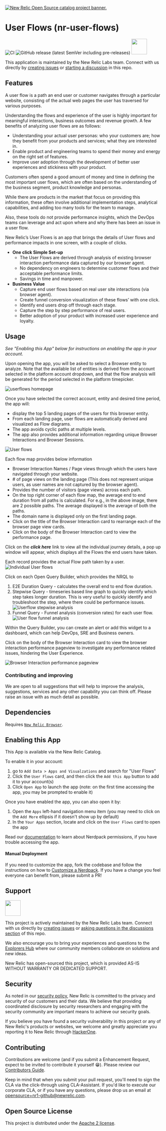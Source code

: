 <a href="https://opensource.newrelic.com/oss-category/#new-relic-one-catalog-project"><picture><source media="(prefers-color-scheme: dark)" srcset="https://github.com/newrelic/opensource-website/raw/main/src/images/categories/dark/New_Relic_One_Catalog_Project.png"><source media="(prefers-color-scheme: light)" srcset="https://github.com/newrelic/opensource-website/raw/main/src/images/categories/New_Relic_One_Catalog_Project.png"><img alt="New Relic Open Source catalog project banner." src="https://github.com/newrelic/opensource-website/raw/main/src/images/categories/New_Relic_One_Catalog_Project.png"></picture></a>

# User Flows (nr-user-flows)

![CI](https://github.com/newrelic/nr-user-flows/workflows/CI/badge.svg) ![GitHub release (latest SemVer including pre-releases)](https://img.shields.io/github/v/release/newrelic/nr-user-flows?include_prereleases&sort=semver) 
<a href="https://github.com/newrelic?q=nrlabs-viz&amp;type=all&amp;language=&amp;sort="><img src="https://user-images.githubusercontent.com/1786630/214122263-7a5795f6-f4e3-4aa0-b3f5-2f27aff16098.png" height=50 /></a>

This application is maintained by the New Relic Labs team. Connect with us directly by [creating issues](../../issues) or [starting a discussion](../../discussions) in this repo.

## Features

A user flow is a path an end user or customer navigates through a particular website, consisting of the actual web pages the user has traversed for various purposes.

Understanding the flows and experience of the user is highly important for meaningful interactions, business outcomes and revenue growth. A few benefits of analyzing user flows are as follows:
* Understanding your actual user personas: who your customers are; how they benefit from your products and services; what they are interested in.
* Enable product and engineering teams to spend their money and energy on the right set of features.
* Improve user adoption through the development of better user experiences and stickiness with your product.

Customers often spend a good amount of money and time in defining the most important user flows, which are often based on the understanding of the business segment, product knowledge and personas.

While there are products in the market that focus on providing this information, these often involve additional implementation steps, analytical capabilities, and adding too many tools for the team to manage. 

Also, these tools do not provide performance insights, which the DevOps teams can leverage and act upon where and why there has been an issue in a user flow.

New Relic’s User Flows is an app that brings the details of User flows and performance impacts in one screen, with a couple of clicks. 

* **One click Simple Set-up**
    * The User Flows are derived through analysis of existing browser interaction performance data captured by our browser agent.
    * No dependency on engineers to determine customer flows and their acceptable performance limits.
    * Savings in time and manpower.
* **Business Value**
    * Capture end user flows based on real user site interactions (via browser agent).
    * Create funnel conversion visualization of these flows’ with one click.
    * Identify end users drop off through each stage.
    * Capture the step by step performance of real users.
    * Better adoption of your product with increased user experience and loyalty.

## Usage

_See "Enabling this App" below for instructions on enabling the app in your account._

Upon opening the app, you will be asked to select a Browser entity to analyze. Note that the available list of entities is derived from the account selected in the platform account dropdown, and that the flow analysis will be generated for the period selected in the platform timepicker.

![userflows homepage](catalog/screenshots/userflows_02_homepage.png)

Once you have selected the correct account, entity and desired time period, the app will:
* display the top 5 landing pages of the users for this browser entity. 
* From each landing page, user flows are automatically derived and visualized as Flow diagrams.
* The app avoids cyclic paths at multiple levels.
* The app also provides additional information regarding unique Browser Interactions and Browser Sessions.

![User flows](catalog/screenshots/userflows_03_userflow_withdetails.png)

Each flow map provides below information
* Browser Interaction Names / Page views through which the users have navigated through your website.
* \# of page views on the landing page (This does not represent unique users, as user names are not captured by the browser agent).
* Provides the number of visitors (page views) across each path.
* On the top right corner of each flow map, the average end to end duration from all paths is calculated. For e.g., in the above image, there are 2 possible paths. The average displayed is the average of both the paths.
* The domain name is displayed only on the first landing page.
* Click on the title of the Browser Interaction card to rearrange each of the browser page view cards.
* Click on the body of the Browser Interaction card to view the performance page.

Click on the ***click here*** link to view all the individual journey details, a pop up window will appear, which displays all the Flows the end users have taken.

Each record provides the actual Flow path taken by a user.
![Individual User flows](catalog/screenshots/userflows_04_flowspopup.png)

Click on each Open Query Builder, which provides the NRQL to
1. E2E Duration Query - calculates the overall end to end flow duration. 
2. Stepwise Query - timeseries based line graph to quickly identify which step takes longer duration. This is very useful to quickly identify and troubleshoot the step, where there could be performance issues. ![Userflow stepwise analysis](catalog/screenshots/userflows_06_stepwise.png)
3. Funnel Query - Funnel analysis (conversion rates) for each user flow. ![User flow funnel analysis](catalog/screenshots/userflows_07_funnelanalysis.png)

Within the Query Builder, you can create an alert or add this widget to a dashboard, which can help DevOps, SRE and Business owners.

Click on the body of the Browser Interaction card to view the browser interaction performance pageview to investigate any performance related issues, hindering the User Experience.

![Browser Interaction performance pageview](catalog/screenshots/userflows_08_pageview.png)


### Contributing and improving
We are open to all suggestions that will help to improve the analysis, suggestions, services and any other capability you can think off. Please raise an issue with as much detail as possible.

## Dependencies

Requires [`New Relic Browser`](https://newrelic.com/platform/browser-monitoring).

## Enabling this App

This App is available via the New Relic Catalog. 

To enable it in your account: 
1. go to `Add Data > Apps and Visualzations` and search for "User Flows"
2. Click the `User Flows` card, and then click the `Add this App` button to add it to your account(s)
3. Click `Open App` to launch the app (note: on the first time accessing the app, you may be prompted to enable it)

Once you have enabled the app, you can also open it by:
1. Open the `Apps` left-hand navigation menu item (you may need to click on the `Add More` ellipsis if it doesn't show up by default)
2. In the `Your Apps` section, locate and click on the `User Flows` card to open the app 

Read our [documentation](https://developer.newrelic.com/build-apps/permission-manage-apps/) to learn about Nerdpack permissions, if you have trouble accessing the app.

#### Manual Deployment
If you need to customize the app, fork the codebase and follow the instructions on how to [Customize a Nerdpack](https://developer.newrelic.com/build-apps/customize-nerdpack). If you have a change you feel everyone can benefit from, please submit a PR!

## Support

<a href="https://github.com/newrelic?q=nrlabs-viz&amp;type=all&amp;language=&amp;sort="><img src="https://user-images.githubusercontent.com/1786630/214122263-7a5795f6-f4e3-4aa0-b3f5-2f27aff16098.png" height=50 /></a>

This project is actively maintained by the New Relic Labs team. Connect with us directly by [creating issues](../../issues) or [asking questions in the discussions section](../../discussions) of this repo.

We also encourage you to bring your experiences and questions to the [Explorers Hub](https://discuss.newrelic.com) where our community members collaborate on solutions and new ideas.

New Relic has open-sourced this project, which is provided AS-IS WITHOUT WARRANTY OR DEDICATED SUPPORT.

## Security

As noted in our [security policy](https://github.com/newrelic/nr1-github/security/policy), New Relic is committed to the privacy and security of our customers and their data. We believe that providing coordinated disclosure by security researchers and engaging with the security community are important means to achieve our security goals.

If you believe you have found a security vulnerability in this project or any of New Relic's products or websites, we welcome and greatly appreciate you reporting it to New Relic through [HackerOne](https://hackerone.com/newrelic).

## Contributing

Contributions are welcome (and if you submit a Enhancement Request, expect to be invited to contribute it yourself :grin:). Please review our [Contributors Guide](CONTRIBUTING.md).

Keep in mind that when you submit your pull request, you'll need to sign the CLA via the click-through using CLA-Assistant. If you'd like to execute our corporate CLA, or if you have any questions, please drop us an email at opensource+nr1-github@newrelic.com.

## Open Source License

This project is distributed under the [Apache 2 license](LICENSE).
